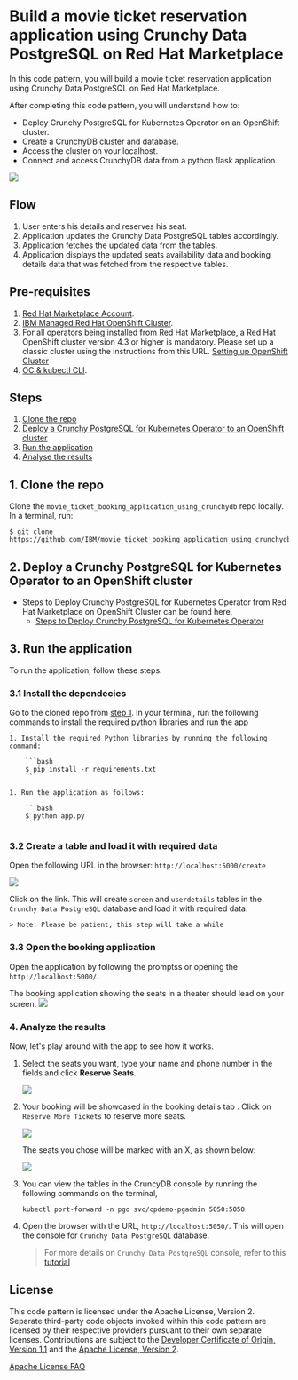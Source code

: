 # Build a movie ticket reservation application using Crunchy Data PostgreSQL on Red Hat Marketplace

In this code pattern, you will build a movie ticket reservation application using Crunchy Data PostgreSQL on Red Hat Marketplace.

After completing this code pattern, you will understand how to:

* Deploy Crunchy PostgreSQL for Kubernetes Operator on an OpenShift cluster.
* Create a CrunchyDB cluster and database.
* Access the cluster on your localhost.
* Connect and access CrunchyDB data from a python flask application.   

<!--add an image in this path-->
![](doc/source/images/Architecture.png)

<!--Optionally, add flow steps based on the architecture diagram-->
## Flow

1. User enters his details and reserves his seat.
2. Application updates the Crunchy Data PostgreSQL tables accordingly.
3. Application fetches the updated data from the tables.
4. Application displays the updated seats availability data and booking details data that was fetched from the respective tables. 


## Pre-requisites

1. [Red Hat Marketplace Account](https://marketplace.redhat.com/en-us/registration/om).
2. [IBM Managed Red Hat OpenShift Cluster](https://cloud.ibm.com/kubernetes/catalog/create?platformType=openshift).
3. For all operators being installed from Red Hat Marketplace, a Red Hat OpenShift cluster version 4.3 or higher is mandatory. Please set up a classic cluster using the instructions from this URL. [Setting up OpenShift Cluster](https://cloud.ibm.com/docs/openshift?topic=openshift-getting-started)
4. [OC & kubectl CLI](https://docs.openshift.com/container-platform/3.6/cli_reference/get_started_cli.html).

## Steps

1. [Clone the repo](#1-clone-the-repo)
2. [Deploy a Crunchy PostgreSQL for Kubernetes Operator to an OpenShift cluster](#2-deploy-a-crunchy-postgresql-for-kubernetes-operator-to-an-openshift-cluster)
3. [Run the application](#3-run-the-application)
4. [Analyse the results](#4-analyse-the-results)

## 1. Clone the repo
<!--EM: What is included in this repo? Is this the application? If so, I wonder if we should change the title since the reader is not truly building an app, but, rather, connecting an app to a database to track movie ticket reservations-->

Clone the `movie_ticket_booking_application_using_crunchydb` repo locally. In a terminal, run:

```
$ git clone https://github.com/IBM/movie_ticket_booking_application_using_crunchydb
```
## 2. Deploy a Crunchy PostgreSQL for Kubernetes Operator to an OpenShift cluster

- Steps to Deploy Crunchy PostgreSQL for Kubernetes Operator from Red Hat Marketplace on OpenShift Cluster can be found here,
  - [Steps to Deploy Crunchy PostgreSQL for Kubernetes Operator](https://developer.ibm.com/tutorials/deploy-a-crunchy-posgresql-kubernetes-operator-red-hat-marketplace-openshift/)

## 3. Run the application

To run the application, follow these steps:

### 3.1 Install the dependecies 
   
Go to the cloned repo from [step 1](#1-clone-the-repo). In your terminal, run the following commands to install the required python libraries and run the app
    
    1. Install the required Python libraries by running the following command:
    
        ```bash
        $ pip install -r requirements.txt
        ```
    
    1. Run the application as follows:
    
        ```bash
        $ python app.py
        ```
 
### 3.2 Create a table and load it with required data
    
Open the following URL in the browser: `http://localhost:5000/create`

![](doc/source/images/create.png)
    
Click on the link. This will create `screen` and `userdetails` tables in the `Crunchy Data PostgreSQL` database  and load it with required data.
    
    > Note: Please be patient, this step will take a while
    
### 3.3 Open the booking application
   
Open the application by following the promptss or opening the `http://localhost:5000/`.
   
The booking application showing the seats in a theater should lead on your screen.
   ![](doc/source/images/booking.png)
   
    
### 4. Analyze the results

Now, let's play around with the app to see how it works.

1. Select the seats you want, type your name and phone number in the fields and click **Reserve Seats**. 

    ![](doc/source/images/reserveseats.gif)
   
1. Your booking will be showcased in the booking details tab <!--EM: I don't see this tab. DO you mean the Reserved tab?-->. Click on `Reserve More Tickets` to reserve more seats.
   
   ![](doc/source/images/viewusers.gif)
   
    The seats you chose will be marked with an X, as shown below:
   
   ![](doc/source/images/reserved.png)

1. You can view the tables in the CruncyDB console by running the following commands on the terminal,
   
    `kubectl port-forward -n pgo svc/cpdemo-pgadmin 5050:5050`
   
1. Open the browser with the URL, `http://localhost:5050/`. This will open the console for `Crunchy Data PostgreSQL` database.
   
   > For more details on `Crunchy Data PostgreSQL` console, refer to this [tutorial](https://github.com/IBM/perform-crud-operations-using-crunchy-Postgresaql-for-kubernetes-operator-rhm#step-2-perform-crud-operations-on-crunchydb-using-python)
   
   
<!-- keep this -->

## License

This code pattern is licensed under the Apache License, Version 2. Separate third-party code objects invoked within this code pattern are licensed by their respective providers pursuant to their own separate licenses. Contributions are subject to the [Developer Certificate of Origin, Version 1.1](https://developercertificate.org/) and the [Apache License, Version 2](https://www.apache.org/licenses/LICENSE-2.0.txt).

[Apache License FAQ](https://www.apache.org/foundation/license-faq.html#WhatDoesItMEAN)
   
   


